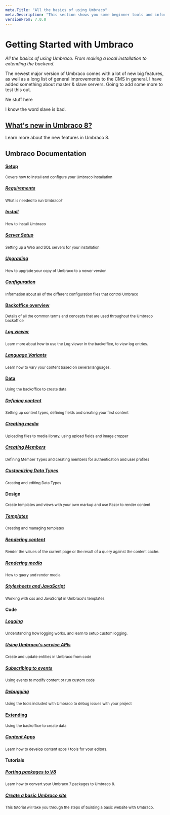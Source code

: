 ```yaml
---
meta.Title: "All the basics of using Umbraco"
meta.Description: "This section shows you some beginner tools and information to get your started with Umbraco 8. From making a local installation to extending the backoffice."
versionFrom: 7.0.0
---
```


# Getting Started with Umbraco
*All the basics of using Umbraco. From making a local installation to extending the backend.*

The newest major version of Umbraco comes with a lot of new big features, as well as a long list of general improvements to the CMS in general. I have added something about master & slave servers. 
Going to add some more to test this out.

Ne stuff here

I know the word slave is bad.

## [What's new in Umbraco 8?](New-in-V8.md)

Learn more about the new features in Umbraco 8.

## Umbraco Documentation

<div class="row implementation">
	<div class="col-sm-12"></div>
</div>
<div class="row">
	<div class="col-xs-3 point">
	</div>
	<div class="col-xs-3">
		<span class="dot big icon-Wrench">
			<span class="line v-line"></span>
			<span class="line h-line"></span>
		</span>
		<span class="dot small">
			<span class="line v-line"></span>
			<span class="line h-line"></span>
		</span>
		<span class="dot small">
			<span class="line v-line"></span>
			<span class="line h-line"></span>
		</span>
		<span class="dot small">
			<span class="line v-line"></span>
			<span class="line h-line"></span>
		</span>
	</div>
	<div class="col-xs-9">
		<div class="row explain">
			<div class="col-xs-12">
				<h4 class="text-right"><a href="Setup/">Setup</a></h4>
				<small>Covers how to install and configure your Umbraco installation</small>
			</div>
			<div class="col-sm-6">
				<h5><a href="Setup/Requirements/">Requirements</a></h5>
				<small>What is needed to run Umbraco?</small>
			</div>
			<div class="col-sm-6">
				<h5><a href="Setup/Install/">Install</a></h5>
				<small>How to install Umbraco</small>
			</div>
			<div class="col-sm-6">
				<h5><a href="Setup/Server-Setup/">Server Setup</a></h5>
				<small>Setting up a Web and SQL servers for your installation</small>
			</div>
			<div class="col-sm-6">
				<h5><a href="Setup/Upgrading/">Upgrading</a></h5>
				<small>How to upgrade your copy of Umbraco to a newer version</small>
			</div>
			<div class="col-sm-6">
				<h5><a href="Setup/Config/">Configuration</a></h5>
				<small>Information about all of the different configuration files that control Umbraco</small>
			</div>
		</div>
	</div>
</div>

<div class="row">
	<div class="col-xs-3">
		<span class="dot big  icon-untitled">
			<span class="line v-line top"></span>
			<span class="line v-line"></span>
			<span class="line h-line"></span>
		</span>
		<span class="dot small">
			<span class="line v-line"></span>
			<span class="line h-line"></span>
		</span>
	</div>
	<div class="col-xs-9">
		<div class="row explain">
			<div class="col-xs-12">
				<h4 class="text-right"><a href="Backoffice/">Backoffice overview</a></h4>
				<small>Details of all the common terms and concepts that are used throughout the Umbraco backoffice</small>
			</div>
			<div class="col-sm-6">
				<h5><a href="Backoffice/LogViewer">Log viewer</a></h5>
				<small>Learn more about how to use the Log viewer in the backoffice, to view log entries.</small>
			</div>
			<div class="col-sm-6">
				<h5><a href="Backoffice/Variants">Language Variants</a></h5>
				<small>Learn how to vary your content based on several languages.</small>
			</div>
		</div>
	</div>
</div>

<div class="row">
	<div class="col-xs-3">
		<span class="dot big  icon-untitled">
			<span class="line v-line top"></span>
			<span class="line v-line"></span>
			<span class="line h-line"></span>
		</span>
		<span class="dot small">
			<span class="line v-line"></span>
			<span class="line h-line"></span>
		</span>
		<span class="dot small">
			<span class="line v-line"></span>
			<span class="line h-line"></span>
		</span>
	</div>
	<div class="col-xs-9">
		<div class="row explain">
			<div class="col-xs-12">
				<h4 class="text-right"><a href="Data/">Data</a></h4>
				<small>Using the backoffice to create data</small>
			</div>
			<div class="col-sm-6">
				<h5><a href="Data/Defining-content">Defining content</a></h5>
				<small>Setting up content types, defining fields and creating your first content</small>
			</div>
			<div class="col-sm-6">
				<h5><a href="Data/Creating-Media/">Creating media</a></h5>
				<small>Uploading files to media library, using upload fields and image cropper</small>
			</div>
			<div class="col-sm-6">
				<h5><a href="Data/Members/">Creating Members</a></h5>
				<small>Defining Member Types and creating members for authentication and user profiles</small>
			</div>
			<div class="col-sm-6">
				<h5><a href="Data/Data-Types/">Customizing Data Types</a></h5>
				<small>Creating and editing Data Types</small>
			</div>
      	</div>
	</div>
</div>

<div class="row">
	<div class="col-xs-3">
		<span class="dot big icon-Palette">
			<span class="line v-line top"></span>
			<span class="line v-line"></span>
			<span class="line h-line"></span>
		</span>
		<span class="dot small">
			<span class="line v-line"></span>
			<span class="line h-line"></span>
		</span>
		<span class="dot small">
			<span class="line v-line"></span>
			<span class="line h-line"></span>
		</span>
	</div>
	<div class="col-xs-9">
		<div class="row explain">
			<div class="col-xs-12">
				<h4 class="text-right">Design</h4>
				<small>Create templates and views with your own markup and use Razor to render content</small>
			</div>
			<div class="col-sm-6">
				<h5><a href="Design/Templates/">Templates</a></h5>
				<small>Creating and managing templates</small>
			</div>
			<div class="col-sm-6">
				<h5><a href="Design/Rendering-Content">Rendering content</a></h5>
				<small>Render the values of the current page or the result of a query against the content cache.</small>
			</div>
			<div class="col-sm-6">
				<h5><a href="Design/Rendering-Media/">Rendering media</a></h5>
				<small>How to query and render media</small>
			</div>
			<div class="col-sm-6">
				<h5><a href="Design/Stylesheets-JavaScript/">Stylesheets and JavaScript</a></h5>
				<small>Working with css and JavaScript in Umbraco's templates</small>
			</div>
		</div>
	</div>
</div>

<div class="row">
	<div class="col-xs-3">
		<span class="dot big icon-Code">
			<span class="line v-line top"></span>
			<span class="line v-line"></span>
			<span class="line h-line"></span>
		</span>
		<span class="dot small">
			<span class="line v-line"></span>
			<span class="line h-line"></span>
		</span>
		<span class="dot small">
			<span class="line h-line"></span>
		</span>
	</div>
	<div class="col-xs-9">
		<div class="row explain">
			<div class="col-xs-12">
				<h4 class="text-right">Code</h4>
			</div>
			<div class="col-sm-6">
				<h5><a href="Code/Debugging/Logging">Logging</a></h5>
				<small>Understanding how logging works, and learn to setup custom logging.</small>
			</div>
			<div class="col-sm-6">
				<h5><a href="Code/Umbraco-Services/">Using Umbraco's service APIs</a></h5>
				<small>Create and update entities in Umbraco from code</small>
			</div>
			<div class="col-sm-6">
				<h5><a href="Code/Subscribing-To-Events/">Subscribing to events</a></h5>
				<small>Using events to modify content or run custom code</small>
			</div>
			<div class="col-sm-6">
				<h5><a href="Code/Debugging/">Debugging</a></h5>
				<small>Using the tools included with Umbraco to debug issues with your project</small>
			</div>
		</div>
	</div>
</div>

<div class="row">
	<div class="col-xs-3">
		<span class="dot big  icon-untitled">
			<span class="line v-line top"></span>
			<span class="line v-line"></span>
			<span class="line h-line"></span>
		</span>
		<span class="dot small">
			<span class="line v-line"></span>
			<span class="line h-line"></span>
		</span>
	</div>
	<div class="col-xs-9">
		<div class="row explain">
			<div class="col-xs-12">
				<h4 class="text-right"><a href="../Extending/">Extending</a></h4>
				<small>Using the backoffice to create data</small>
			</div>
			<div class="col-sm-6">
				<h5><a href="../Extending/Content-Apps/">Content Apps</a></h5>
				<small>Learn how to develop content apps / tools for your editors.</small>
			</div>
		</div>
	</div>
</div>

<div class="row">
	<div class="col-xs-3">
		<span class="dot big icon-Code">
			<span class="line v-line top"></span>
			<span class="line v-line"></span>
			<span class="line h-line"></span>
		</span>
		<span class="dot small">
		</span>
	</div>
	<div class="col-xs-9">
		<div class="row explain">
			<div class="col-xs-12">
				<h4 class="text-right">Tutorials</h4>
			</div>
			<div class="col-sm-6">
				<h5><a href="../Tutorials/Porting-Packages-V8">Porting packages to V8</a></h5>
				<small>Learn how to convert your Umbraco 7 packages to Umbraco 8.</small>
			</div>
			<div class="col-sm-6">
				<h5><a href="../Tutorials/Creating-Basic-Site">Create a basic Umbraco site</a></h5>
				<small>This tutorial will take you through the steps of building a basic website with Umbraco.</small>
			</div>
		</div>
	</div>
</div>
